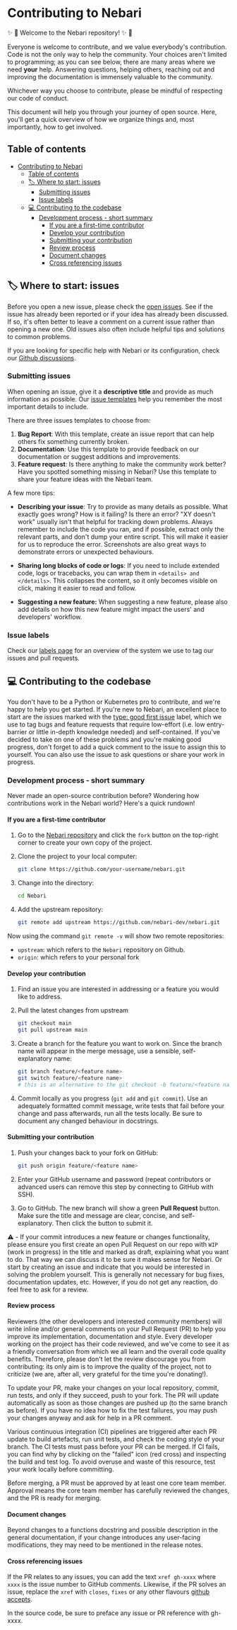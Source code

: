 # Contributing to Nebari

:sparkles: :raised_hands: Welcome to the Nebari repository! :sparkles: :raised_hands:

Everyone is welcome to contribute, and we value everybody's contribution. Code is not the only way to help the community. Your choices aren't limited to programming; as you can see
below, there are many areas where we need **your** help. Answering questions, helping others, reaching out and improving the documentation is immensely valuable to the community.

Whichever way you choose to contribute, please be mindful of respecting our code of conduct.

This document will help you through your journey of open source. Here, you'll get a quick overview of how we organize things and, most importantly, how to get involved.

## Table of contents

- [Contributing to Nebari](#contributing-to-nebari)
  - [Table of contents](#table-of-contents)
  - [🏷 Where to start: issues](#-where-to-start-issues)
    - [Submitting issues](#submitting-issues)
    - [Issue labels](#issue-labels)
  - [:computer: Contributing to the codebase](#computer-contributing-to-the-codebase)
    - [Development process - short summary](#development-process---short-summary)
      - [If you are a first-time contributor](#if-you-are-a-first-time-contributor)
      - [Develop your contribution](#develop-your-contribution)
      - [Submitting your contribution](#submitting-your-contribution)
      - [Review process](#review-process)
      - [Document changes](#document-changes)
      - [Cross referencing issues](#cross-referencing-issues)

## 🏷 Where to start: issues

Before you open a new issue, please check the [open issues][nebari-issues]. See if the issue has already been reported or if your idea has already been discussed. If so, it's often
better to leave a comment on a current issue rather than opening a new one. Old issues also often include helpful tips and solutions to common problems.

If you are looking for specific help with Nebari or its configuration, check our [Github discussions][nebari-qa].

### Submitting issues

When opening an issue, give it a **descriptive title** and provide as much information as possible. Our [issue templates][nebari-templates] help you remember the most important
details to include.

There are three issues templates to choose from:

1. **Bug Report**: With this template, create an issue report that can help others fix something currently broken.
2. **Documentation**: Use this template to provide feedback on our documentation or suggest additions and improvements.
3. **Feature request**: Is there anything to make the community work better? Have you spotted something missing in Nebari? Use this template to share your feature ideas with the Nebari
   team.

A few more tips:

- **Describing your issue**: Try to provide as many details as possible. What exactly goes wrong? How is it failing? Is there an error? "XY doesn't work" usually isn't that helpful
  for tracking down problems. Always remember to include the code you ran, and if possible, extract only the relevant parts, and don't dump your entire script. This will make it
  easier for us to reproduce the error. Screenshots are also great ways to demonstrate errors or unexpected behaviours.

- **Sharing long blocks of code or logs**: If you need to include extended code, logs or tracebacks, you can wrap them in `<details> and </details>`. This collapses the content, so
  it only becomes visible on click, making it easier to read and follow.

- **Suggesting a new feature:** When suggesting a new feature, please also add details on how this new feature might impact the users' and developers' workflow.

### Issue labels

Check our [labels page][nebari-labels] for an overview of the system we use to tag our issues and pull requests.

## :computer: Contributing to the codebase

You don't have to be a Python or Kubernetes pro to contribute, and we're happy to help you get started. If you're new to Nebari, an excellent place to start are the issues marked
with the [type: good first issue](https://github.com/nebari-dev/nebari/labels/type%3A%20good%20first%20issue) label, which we use to tag bugs and feature requests that require
low-effort (i.e. low entry-barrier or little in-depth knowledge needed) and self-contained. If you've decided to take on one of these problems and you're making good progress,
don't forget to add a quick comment to the issue to assign this to yourself. You can also use the issue to ask questions or share your work in progress.

### Development process - short summary

Never made an open-source contribution before? Wondering how contributions work in the Nebari world? Here's a quick rundown!

#### If you are a first-time contributor

1. Go to the [Nebari repository][nebari-repo] and click the `fork` button on the top-right corner to create your own copy of the project.

2. Clone the project to your local computer:

   ```bash
   git clone https://github.com/your-username/nebari.git
   ```

3. Change into the directory:

   ```bash
   cd Nebari
   ```

4. Add the upstream repository:

   ```bash
   git remote add upstream https://github.com/nebari-dev/nebari.git
   ```

Now using the command `git remote -v` will show two remote repositories:

- `upstream`: which refers to the `Nebari` repository on Github.
- `origin`: which refers to your personal fork

#### Develop your contribution

1. Find an issue you are interested in addressing or a feature you would like to address.

2. Pull the latest changes from upstream

   ```bash
   git checkout main
   git pull upstream main
   ```

3. Create a branch for the feature you want to work on. Since the branch name will appear in the merge message, use a sensible, self-explanatory name:

   ```bash
   git branch feature/<feature name>
   git switch feature/<feature name>
   # this is an alternative to the git checkout -b feature/<feature name> command
   ```

4. Commit locally as you progress (`git add` and `git commit`). Use an adequately formatted commit message, write tests that fail before your change and pass afterwards, run all
   the tests locally. Be sure to document any changed behaviour in docstrings.

#### Submitting your contribution

1. Push your changes back to your fork on GitHub:

   ```bash
   git push origin feature/<feature name>
   ```

2. Enter your GitHub username and password (repeat contributors or advanced users can remove this step by connecting to GitHub with SSH).

3. Go to GitHub. The new branch will show a green **Pull Request** button. Make sure the title and message are clear, concise, and self-explanatory. Then click the button to submit
   it.

:warning: - If your commit introduces a new feature or changes functionality, please ensure you first create an open Pull Request on our repo with `WIP` (work in progress) in the
title and marked as draft, explaining what you want to do. That way we can discuss it to be sure it makes sense for Nebari. Or start by creating an issue and indicate that you would
be interested in solving the problem yourself. This is generally not necessary for bug fixes, documentation updates, etc. However, if you do not get any reaction, do feel free to
ask for a review.

#### Review process

Reviewers (the other developers and interested community members) will write inline and/or general comments on your Pull Request (PR) to help you improve its implementation,
documentation and style. Every developer working on the project has their code reviewed, and we've come to see it as a friendly conversation from which we all learn and the overall
code quality benefits. Therefore, please don't let the review discourage you from contributing: its only aim is to improve the quality of the project, not to criticize (we are,
after all, very grateful for the time you're donating!).

To update your PR, make your changes on your local repository, commit, run tests, and only if they succeed, push to your fork. The PR will update automatically as soon as those
changes are pushed up (to the same branch as before). If you have no idea how to fix the test failures, you may push your changes anyway and ask for help in a PR comment.

Various continuous integration (CI) pipelines are triggered after each PR update to build artefacts, run unit tests, and check the coding style of your branch. The CI tests must
pass before your PR can be merged. If CI fails, you can find why by clicking on the "failed" icon (red cross) and inspecting the build and test log. To avoid overuse and waste of
this resource, test your work locally before committing.

Before merging, a PR must be approved by at least one core team member. Approval means the core team member has carefully reviewed the changes, and the PR is ready for merging.

#### Document changes

Beyond changes to a functions docstring and possible description in the general documentation, if your change introduces any user-facing modifications, they may need to be
mentioned in the release notes.

#### Cross referencing issues

If the PR relates to any issues, you can add the text `xref gh-xxxx` where `xxxx` is the issue number to GitHub comments. Likewise, if the PR solves an issue, replace the `xref`
with `closes`, `fixes` or any other flavours [github accepts](https://help.github.com/en/articles/closing-issues-using-keywords).

In the source code, be sure to preface any issue or PR reference with gh-xxxx.

<!-- Links -->

[nebari-issues]: https://github.com/nebari-dev/nebari/issues
[nebari-labels]: https://github.com/nebari-dev/nebari/labels
[nebari-qa]: https://github.com/nebari-dev/nebari/discussions/categories/q-a
[nebari-repo]: https://github.com/nebari-dev/nebari/
[nebari-templates]: https://github.com/nebari-dev/nebari/issues/new/choose
